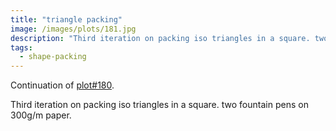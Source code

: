 ```yaml
---
title: "triangle packing"
image: /images/plots/181.jpg
description: "Third iteration on packing iso triangles in a square. two fountain pens on 300g/m paper."
tags:
  - shape-packing
---
```


Continuation of [plot#180](/plots/180).

Third iteration on packing iso triangles in a square. two fountain pens on 300g/m paper.
